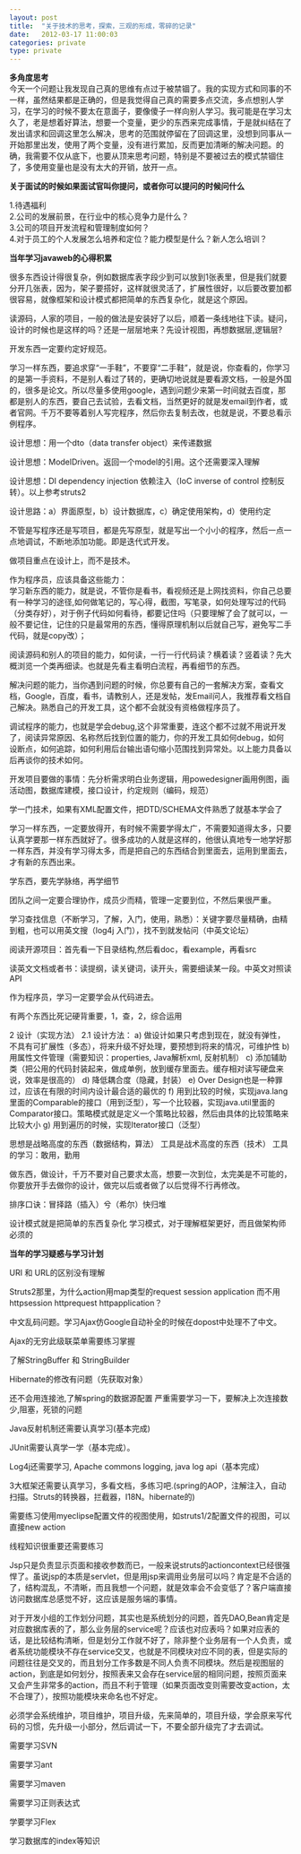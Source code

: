 ```yaml
---
layout: post
title:  "关于技术的思考，探索，三观的形成，零碎的记录"
date:   2012-03-17 11:00:03
categories: private
type: private
---
```


**多角度思考**  
今天一个问题让我发现自己真的思维有点过于被禁锢了。我的实现方式和同事的不一样，虽然结果都是正确的，但是我觉得自己真的需要多点交流，多点想别人学习，在学习的时候不要太在意面子，要像傻子一样向别人学习。我可能是在学习太久了，老是想着好算法，想要一个变量，更少的东西来完成事情，于是就纠结在了发出请求和回调这里怎么解决，思考的范围就停留在了回调这里，没想到同事从一开始那里出发，使用了两个变量，没有进行累加，反而更加清晰的解决问题。的确，我需要不仅从底下，也要从顶来思考问题，特别是不要被过去的模式禁锢住了，多使用变量也是没有太大的开销，放开一点。

**关于面试的时候如果面试官叫你提问，或者你可以提问的时候问什么**

1.待遇福利  
2.公司的发展前景，在行业中的核心竞争力是什么？  
3.公司的项目开发流程和管理制度如何？  
4.对于员工的个人发展怎么培养和定位？能力模型是什么？新人怎么培训？

**当年学习javaweb的心得积累**

很多东西设计得很复杂，例如数据库表字段少到可以放到1张表里，但是我们就要分开几张表，因为，架子要搭好，这样就很灵活了，扩展性很好，以后要改要加都很容易，就像框架和设计模式都把简单的东西复杂化，就是这个原因。

读源码，人家的项目，一般的做法是安装好了以后，顺着一条线地往下读。疑问，设计的时候也是这样的吗？还是一层层地来？先设计视图，再想数据层,逻辑层?

开发东西一定要约定好规范。

学习一样东西，要追求穿“一手鞋”，不要穿“二手鞋”，就是说，你查看的，你学习的是第一手资料，不是别人看过了转的，更确切地说就是要看源文档，一般是外国的，很多是论文。所以尽量多使用google，遇到问题少来第一时间就去百度，那都是别人的东西，要自己去试验，去看文档，当然更好的就是发email到作者，或者官网。千万不要等着别人写完程序，然后你去复制去改，也就是说，不要总看示例程序。

设计思想：用一个dto（data transfer object）来传递数据

设计思想：ModelDriven。返回一个model的引用。这个还需要深入理解

设计思想：DI dependency injection 依赖注入（IoC inverse of control 控制反转）。以上参考struts2

设计思路：a）界面原型，b）设计数据库，c）确定使用架构，d）使用约定

不管是写程序还是写项目，都是先写原型，就是写出一个小小的程序，然后一点一点地调试，不断地添加功能。即是迭代式开发。

做项目重点在设计上，而不是技术。

作为程序员，应该具备这些能力：  
学习新东西的能力，就是说，不管你是看书，看视频还是上网找资料，你自己总要有一种学习的途径,如何做笔记的，写心得，截图，写笔录，如何处理写过的代码（分类存好），对于例子代码如何看待，都要记住吗（只要理解了会了就可以，一般不要记住，记住的只是最常用的东西，懂得原理机制以后就自己写，避免写二手代码，就是copy改）；

阅读源码和别人的项目的能力，如何读，一行一行代码读？横着读？竖着读？先大概浏览一个类再细读。也就是先看主看明白流程，再看细节的东西。

解决问题的能力，当你遇到问题的时候，你总要有自己的一套解决方案，查看文档，Google，百度，看书，请教别人，还是发帖，发Email问人，我推荐看文档自己解决。熟悉自己的开发工具，这个都不会就没有资格做程序员了。

调试程序的能力，也就是学会debug,这个非常重要，连这个都不过就不用说开发了，阅读异常原因、名称然后找到位置的能力，你的开发工具如何debug，如何设断点，如何追踪，如何利用后台输出语句缩小范围找到异常处。以上能力具备以后再谈你的技术如何。

开发项目要做的事情：先分析需求明白业务逻辑，用powedesigner画用例图，画活动图，数据库建模，接口设计，约定规则（编码，规范）

学一门技术，如果有XML配置文件，把DTD/SCHEMA文件熟悉了就基本学会了

学习一样东西，一定要放得开，有时候不需要学得太广，不需要知道得太多，只要认真学要那一样东西就好了。很多成功的人就是这样的，他很认真地专一地学好那一样东西，并没有学习得太多，而是把自己的东西结合到里面去，运用到里面去，才有新的东西出来。

学东西，要先学脉络，再学细节

团队之间一定要合理协作，成员少而精，管理一定要到位，不然后果很严重。

学习查找信息（不断学习，了解，入门，使用，熟悉）：关键字要尽量精确，由精到粗，也可以用英文搜（log4j 入门），找不到就发帖问（中英文论坛）

阅读开源项目：首先看一下目录结构,然后看doc，看example，再看src

读英文文档或者书：读提纲，读关键词，读开头，需要细读某一段。中英文对照读API

作为程序员，学习一定要学会从代码进去。

有两个东西比死记硬背重要，1，查，2，综合运用

2	设计（实现方法）
2.1	设计方法：
a)	做设计如果只考虑到现在，就没有弹性，不具有可扩展性（多态），将来升级不好处理，要预想到将来的情况，可维护性
b)	用属性文件管理（需要知识：properties, Java解析xml, 反射机制）
c)	添加辅助类（把公用的代码封装起来，做成单例，放到缓存里面去。缓存相对读写硬盘来说，效率是很高的）
d)	降低耦合度（隐藏，封装）
e)	Over Design也是一种罪过，应该在有限的时间内设计最合适的最优的
f)	用到比较的时候，实现java.lang里面的Comparable的接口（用到泛型），写一个比较器，实现java.util里面的Comparator接口。策略模式就是定义一个策略比较器，然后由具体的比较策略来比较大小
g)	用到遍历的时候，实现Iterator接口（泛型）

思想是战略高度的东西（数据结构，算法）
工具是战术高度的东西（技术）
工具的学习：敢用，勤用

做东西，做设计，千万不要对自己要求太高，想要一次到位，太完美是不可能的，你要放开手去做你的设计，做完以后或者做了以后觉得不行再修改。

排序口诀：冒择路（插入）兮（希尔）快归堆

设计模式就是把简单的东西复杂化
学习模式，对于理解框架更好，而且做架构师必须的

**当年的学习疑惑与学习计划**

URI 和 URL的区别没有理解

Struts2那里，为什么action用map类型的request session application 而不用 httpsession httprequest httpapplication？

中文乱码问题。学习Ajax仿Google自动补全的时候在dopost中处理不了中文。

Ajax的无穷此级联菜单需要练习掌握

了解StringBuffer 和 StringBuilder

Hibernate的修改有问题（先获取对象）

还不会用连接池,了解spring的数据源配置 严重需要学习一下，要解决上次连接数少,阻塞，死锁的问题

Java反射机制还需要认真学习(基本完成)

JUnit需要认真学一学（基本完成）。

Log4j还需要学习, Apache commons logging, java log api（基本完成）

3大框架还需要认真学习，多看文档，多练习吧.(spring的AOP，注解注入，自动扫描。Struts的转换器，拦截器，I18N。hibernate的)

需要练习使用myeclipse配置文件的视图使用，如struts1/2配置文件的视图，可以直接new action

线程知识很重要还需要练习

Jsp只是负责显示页面和接收参数而已，一般来说struts的actioncontext已经很强悍了。虽说jsp的本质是servlet，但是用jsp来调用业务层可以吗？肯定是不合适的了，结构混乱，不清晰，而且我想一个问题，就是效率会不会变低了？客户端直接访问数据库总感觉不好，这应该是服务端的事情。

对于开发小组的工作划分问题，其实也是系统划分的问题，首先DAO,Bean肯定是对应数据库表的了，那么业务层的service呢？应该也对应表吗？如果对应表的话，是比较结构清晰，但是划分工作就不好了，除非整个业务层有一个人负责，或者系统功能模块不存在service交叉，也就是不同模块对应不同的表，但是实际的问题往往是交叉的，而且划分工作多数是不同人负责不同模块。然后是视图层的action，到底是如何划分，按照表来又会存在service层的相同问题，按照页面来又会产生非常多的action，而且不利于管理（如果页面改变则需要改变action，太不合理了），按照功能模块来命名也不好定。

必须学会系统维护，项目维护，项目升级，先来简单的，项目升级，学会原来写代码的习惯，先升级一小部分，然后调试一下，不要全部升级完了才去调试。

需要学习SVN

需要学习ant

需要学习maven

需要学习正则表达式

学要学习Flex

学习数据库的index等知识